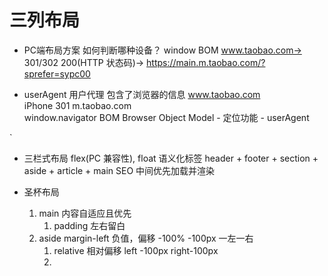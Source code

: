 # 三列布局

-  PC端布局方案
    如何判断哪种设备？   window   BOM 
    www.taobao.com-> 301/302 200(HTTP 状态码)-> https://main.m.taobao.com/?sprefer=sypc00

- userAgent
    用户代理   包含了浏览器的信息
    www.taobao.com  
        iPhone  301  m.taobao.com  
    window.navigator  BOM  Browser Object Model 
        - 定位功能
        - userAgent  

`
-  三栏式布局   flex(PC 兼容性), float 
    语义化标签  header + footer + section + aside + article + main SEO
    中间优先加载并渲染

- 圣杯布局
    1. main 内容自适应且优先
       1. padding 左右留白
    2. aside  margin-left  负值，偏移  -100% -100px  一左一右
       1. relative 相对偏移 left -100px right-100px
       2. 